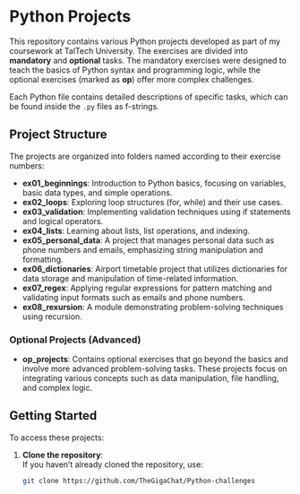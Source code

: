# Python Projects

This repository contains various Python projects developed as part of my coursework at TalTech University. The exercises are divided into **mandatory** and **optional** tasks. The mandatory exercises were designed to teach the basics of Python syntax and programming logic, while the optional exercises (marked as **op**) offer more complex challenges.

Each Python file contains detailed descriptions of specific tasks, which can be found inside the `.py` files as f-strings.

## Project Structure

The projects are organized into folders named according to their exercise numbers:

- **ex01_beginnings**: Introduction to Python basics, focusing on variables, basic data types, and simple operations.
- **ex02_loops**: Exploring loop structures (for, while) and their use cases.
- **ex03_validation**: Implementing validation techniques using if statements and logical operators.
- **ex04_lists**: Learning about lists, list operations, and indexing.
- **ex05_personal_data**: A project that manages personal data such as phone numbers and emails, emphasizing string manipulation and formatting.
- **ex06_dictionaries**: Airport timetable project that utilizes dictionaries for data storage and manipulation of time-related information.
- **ex07_regex**: Applying regular expressions for pattern matching and validating input formats such as emails and phone numbers.
- **ex08_rexursion**: A module demonstrating problem-solving techniques using recursion.

### Optional Projects (Advanced)

- **op_projects**: Contains optional exercises that go beyond the basics and involve more advanced problem-solving tasks. These projects focus on integrating various concepts such as data manipulation, file handling, and complex logic.

## Getting Started

To access these projects:

1. **Clone the repository**:  
   If you haven’t already cloned the repository, use:
   ```bash
   git clone https://github.com/TheGigaChat/Python-challenges
   ```
